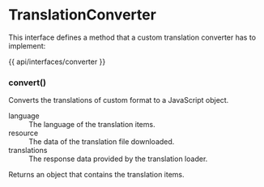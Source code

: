 <!-- ======================================================================
--- Search engine
title:          TranslationConverter
keywords:       translation, converter, format, custom, interface
description:    TranslationConverter interface for custom format translation files.
--- Menu system
order:          10
text:           TranslationConverter
hidden:         false
umbel:          false
--- Page properties
id:             
document:       
layout:         layout-2-left
$-left:         #side-menu
searchable:     true
--- Side menu
side-menu-root:     /api
side-menu-header:   API
side-menu-top:      
side-menu-depth:    2
======================================================================= -->

# TranslationConverter

This interface defines a method that a custom translation converter has to implement:

{{ api/interfaces/converter }}

### convert()

Converts the translations of custom format to a JavaScript object.

<dl>
  <dt>language</dt>
  <dd>The language of the translation items.</dd>
  <dt>resource</dt>
  <dd>The data of the translation file downloaded.</dd>
  <dt>translations</dt>
  <dd>The response data provided by the translation loader.</dd>
</dl>

<span class="code">Returns</span> an object that contains the translation items.
